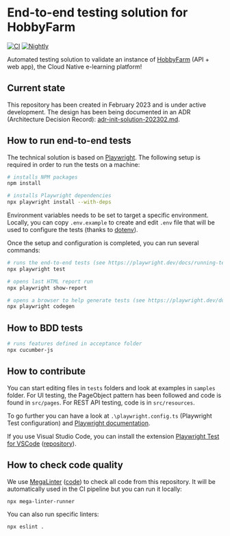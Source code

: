 # End-to-end testing solution for HobbyFarm

[![CI](https://github.com/hobbyfarm/e2e-testing/actions/workflows/ci.yaml/badge.svg?branch=main)](https://github.com/hobbyfarm/e2e-testing/actions/workflows/ci.yaml)
[![Nightly](https://github.com/hobbyfarm/e2e-testing/actions/workflows/nightly.yaml/badge.svg?branch=main)](https://github.com/hobbyfarm/e2e-testing/actions/workflows/nightly.yaml)

Automated testing solution to validate an instance of [HobbyFarm](https://github.com/hobbyfarm) (API + web app), the Cloud Native e-learning platform!

## Current state

This repository has been created in February 2023 and is under active development. The design has been being documented in an ADR (Architecture Decision Record): [adr-init-solution-202302.md](docs/adr/adr-init-solution-202302.md).

## How to run end-to-end tests

The technical solution is based on [Playwright](https://playwright.dev). The following setup is required in order to run the tests on a machine:

```bash
# installs NPM packages
npm install

# installs Playwright dependencies
npx playwright install --with-deps
```

Environment variables needs to be set to target a specific environment. Locally, you can copy `.env.example` to create and edit `.env` file that will be used to configure the tests (thanks to [dotenv](https://github.com/motdotla/dotenv)).

Once the setup and configuration is completed, you can run several commands:

```bash
# runs the end-to-end tests (see https://playwright.dev/docs/running-tests)
npx playwright test

# opens last HTML report run
npx playwright show-report

# opens a browser to help generate tests (see https://playwright.dev/docs/codegen for options)
npx playwright codegen
```

## How to BDD tests

```bash
# runs features defined in acceptance folder
npx cucumber-js
```

## How to contribute

You can start editing files in `tests` folders and look at examples in `samples` folder. For UI testing, the PageObject pattern has been followed and code is found in `src/pages`. For REST API testing, code is in `src/resources`.

To go further you can have a look at `.\playwright.config.ts` (Playwright Test configuration) and [Playwright documentation](https://playwright.dev/docs/intro).

If you use Visual Studio Code, you can install the extension [Playwright Test for VSCode](https://marketplace.visualstudio.com/items?itemName=ms-playwright.playwright) ([repository](https://github.com/microsoft/playwright-vscode)).

## How to check code quality

We use [MegaLinter](https://megalinter.io/) ([code](https://github.com/oxsecurity/megalinter)) to check all code from this repository. It will be automatically used in the CI pipeline but you can run it locally:

```bash
npx mega-linter-runner
```

You can also run specific linters:

```bash
npx eslint .
```
